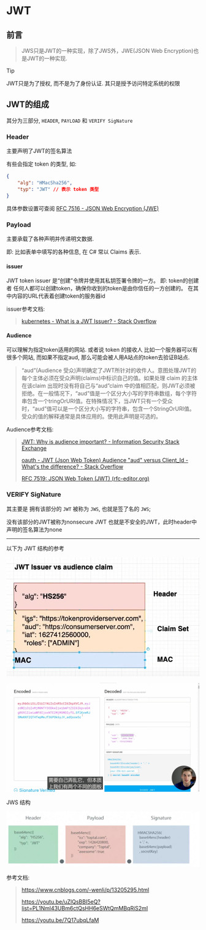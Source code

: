 # JWT

## 前言

> JWS只是JWT的一种实现，除了JWS外，JWE(JSON Web Encryption)也是JWT的一种实现.

> [!TIP]
> JWT只是为了授权, 而不是为了身份认证. 其只是授予访问特定系统的权限

## JWT的组成

其分为三部分, `HEADER`, `PAYLOAD` 和 `VERIFY SigNature`

### Header

主要声明了JWT的签名算法

有些会指定 token 的类型, 如:

```json
{
    "alg": "HMacSha256",
    "typ": "JWT" // 表示 token 类型
}
```

具体参数设置可查阅
[RFC 7516 - JSON Web Encryption (JWE)](https://datatracker.ietf.org/doc/html/rfc7516#section-4)

### Payload

主要承载了各种声明并传递明文数据.

即: 比如表单中填写的各种信息, 在 C# 常以 Claims 表示.

#### issuer

JWT token issuer 是“创建”令牌并使用其私钥签署令牌的一方。
即: token的创建者
任何人都可以创建token，确保你收到的token是由你信任的一方创建的。
在其中内容的URL代表着创建token的服务器id

issuer参考文档:
> [kubernetes - What is a JWT Issuer? - Stack Overflow](https://stackoverflow.com/questions/68818485/what-is-a-jwt-issuer#:~:text=JWT%20token%20issuer%20%2D%20is%20the,a%20party%20that%20you%20trust.)

#### Audience

可以理解为指定token适用的网站. 或者说 token 的接收人
比如一个服务器可以有很多个网站, 而如果不指定aud, 那么可能会被人用A站点的token去验证B站点.

> “aud”(Audience 受众)声明确定了JWT所针对的收件人。意图处理JWT的每个主体必须在受众声明(claims)中标识自己的值。如果处理 claim 的主体在该claim 出现时没有将自己与“aud”claim 中的值相匹配，则JWT必须被拒绝。在一般情况下，“aud”值是一个区分大小写的字符串数组，每个字符串包含一个tringOrURI值。在特殊情况下，当JWT只有一个受众时，“aud”值可以是一个区分大小写的字符串，包含一个StringOrURI值。受众的值的解释通常是具体应用的。使用此声明是可选的。

Audience参考文档:
> [JWT: Why is audience important? - Information Security Stack Exchange](https://security.stackexchange.com/questions/209318/jwt-why-is-audience-important)
>
> [oauth - JWT (Json Web Token) Audience "aud" versus Client_Id - What's the difference? - Stack Overflow](https://stackoverflow.com/questions/28418360/jwt-json-web-token-audience-aud-versus-client-id-whats-the-difference#:~:text=The%20audience%20aud%20claim%20in,as%20https%3A%2F%2Fcontoso.com%20.)
>
> [RFC 7519: JSON Web Token (JWT) (rfc-editor.org)](https://www.rfc-editor.org/rfc/rfc7519#section-4.1.3)

### VERIFY SigNature

其主要是
拥有该部分的 `JWT` 被称为 `JWS`, 也就是签了名的 `JWS`;

没有该部分的JWT被称为nonsecure JWT 也就是不安全的JWT，此时header中声明的签名算法为none

----------

以下为 JWT 结构的参考

![JWT-struct](./VertificationFromJWT.img/JWT-struct.png)

![JWT-Decode](./VertificationFromJWT.img/JWT-Decode.png)

JWS 结构

![JWS-Struct](./VertificationFromJWT.img/JWS-Struct.jpg)

参考文档:
> <https://www.cnblogs.com/-wenli/p/13205295.html>
>
> <https://youtu.be/uZlQsBBI5eQ?list=PL1Nml43UBm6ctQsHH6eSWtQmMBqRiS2mI>
>
> <https://youtu.be/7Q17ubqLfaM>
